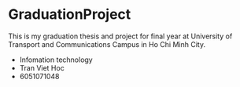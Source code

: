 # GraduationProject
This is my graduation thesis and project for final year at University of Transport and Communications Campus in Ho Chi Minh City.
- Infomation technology
- Tran Viet Hoc 
- 6051071048

